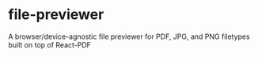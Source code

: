 # file-previewer
A browser/device-agnostic file previewer for PDF, JPG, and PNG filetypes built on top of React-PDF
